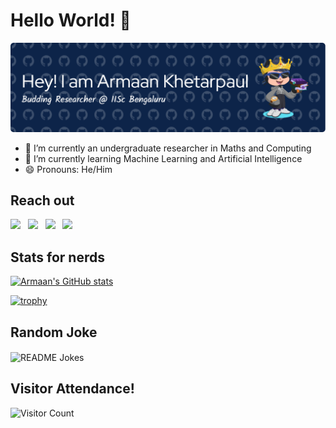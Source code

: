 # Hello World! 👋
![banner](./github-header-image.png "banner")
- 🔭 I’m currently an undergraduate researcher in Maths and Computing
- 🌱 I’m currently learning Machine Learning and Artificial Intelligence
- 😄 Pronouns: He/Him
## Reach out
[<img src="https://img.icons8.com/color/48/000000/linkedin.png" width="5%"/>](https://www.linkedin.com/in/armaan-khetarpaul-63aa12277/ "LinkedIn")    &nbsp; [<img src="https://img.icons8.com/fluent/48/000000/gmail.png" width="5%"/>](mailto:armaankpaul@gmail.com "GMail")  &nbsp; [<img src="https://img.icons8.com/?size=100&id=117562&format=png&color=000000" width="5%"/>](mailto:armaank@iisc.ac.in "Outlook")   &nbsp; [<img src="https://img.icons8.com/?size=100&id=z6faRXwXtVdE&format=png&color=000000" width="5%"/>](https://drive.google.com/drive/u/0/my-drive "CV")
 ## Stats for nerds
[![Armaan's GitHub stats](https://github-readme-stats.vercel.app/api?username=Armxyz1&show_icons=true&theme=chartreuse-dark&rank_icon=github)](https://github.com/Armxyz1/github-readme-stats)  

 [![trophy](https://github-profile-trophy.vercel.app/?username=Armxyz1&theme=juicyfresh&no-frame=true&row=1&&margin-w=20&no-bg=true)](https://github-profile-trophy.vercel.app/?username=Armxyz1&theme=juicyfresh&no-frame=true&row=1&&margin-w=20&no-bg=true)

## Random Joke
<img align="center" src="https://readme-jokes.vercel.app/api?bgColor=%23073b4c&textColor=%2306d6a0&aColor=%2306d6a0&borderColor=%2306d6a0" alt="README Jokes">





## Visitor Attendance!
![Visitor Count](https://profile-counter.glitch.me/Armxyz1/count.svg)
